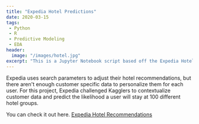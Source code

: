 ```yaml
---
title: "Expedia Hotel Predictions"
date: 2020-03-15
tags:
 - Python
 - R
 - Predictive Modeling
 - EDA
header:
  image: "/images/hotel.jpg"
excerpt: "This is a Jupyter Notebook script based off the Expedia Hotel Recommendation contest originally listed on Kaggle."
---
```


Expedia uses search parameters to adjust their hotel recommendations, but there aren't enough customer specific data to personalize them for each user. For this project, Expedia challenged Kagglers to contextualize customer data and predict the likelihood a user will stay at 100 different hotel groups.

You can check it out here. <a href="http://github.com/jdp71/hotel_recommendations" target="_blank">Expedia Hotel Recommendations</a>